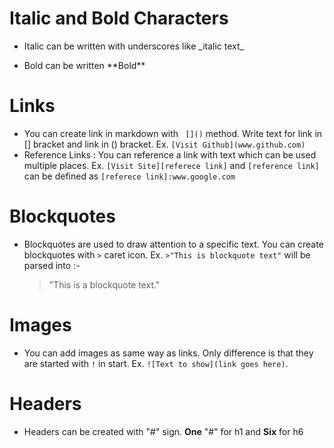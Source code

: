 # Italic and Bold Characters

* Italic can be written with underscores like \_italic text\_

* Bold can be written \*\*Bold\*\*​

# Links

* You can create link in markdown with ` []()` method. Write text for link in [] bracket and link in () bracket. Ex. `[Visit Github](www.github.com)`
* Reference Links : You can reference a link with text which can be used multiple places. Ex. `[Visit Site][referece link]` and `[reference link]` can be defined as `[referece link]:www.google.com   `

# Blockquotes

* Blockquotes are used to draw attention to a specific text. You can create blockquotes with `>` caret icon. Ex. `>"This is blockquote text"` will be parsed into :-

  > "This is a blockquote text."

# Images

* You can add images as same way as links. Only difference is that they are started with `!` in start. Ex. `![Text to show](link goes here)`.

# Headers

* Headers can be created with "#" sign. **One** "#" for h1 and **Six** for h6    

  ​

  ​

  ​
